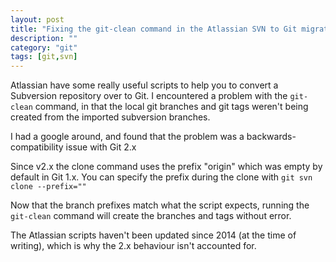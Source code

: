 ```yaml
---
layout: post
title: "Fixing the git-clean command in the Atlassian SVN to Git migration scripts"
description: ""
category: "git"
tags: [git,svn]
---
```


Atlassian have some really useful scripts to help you to convert a Subversion repository over to Git. I encountered a problem with the `git-clean` command, in that the local git branches and git tags weren't being created from the imported subversion branches.

I had a google around, and found that the problem was a backwards-compatibility issue with Git 2.x

Since v2.x the clone command uses the prefix "origin" which was empty by default in Git 1.x. You can specify the prefix during the clone with `git svn clone --prefix=""`

Now that the branch prefixes match what the script expects, running the `git-clean` command will create the branches and tags without error.

The Atlassian scripts haven't been updated since 2014 (at the time of writing), which is why the 2.x behaviour isn't accounted for.